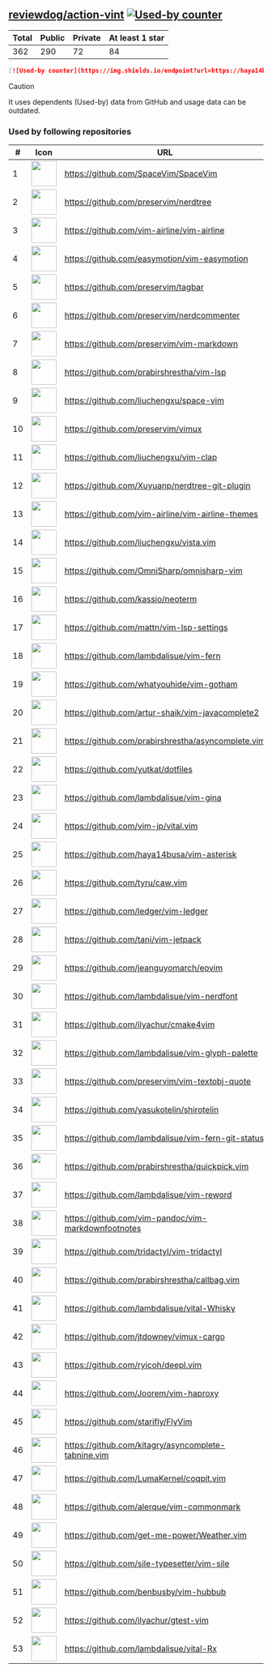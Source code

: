 





## [reviewdog/action-vint](https://github.com/reviewdog/action-vint) [![Used-by counter](https://img.shields.io/endpoint?url=https://haya14busa.github.io/github-used-by/data/reviewdog/action-vint/shieldsio.json)](https://github.com/haya14busa/github-used-by/tree/main/repo/reviewdog/action-vint)

| Total | Public | Private | At least 1 star
| ----- | ------ | ------- | ---------------
| 362 | 290 | 72 | 84 |

```md
[![Used-by counter](https://img.shields.io/endpoint?url=https://haya14busa.github.io/github-used-by/data/reviewdog/action-vint/shieldsio.json)](https://github.com/haya14busa/github-used-by/tree/main/repo/reviewdog/action-vint)
```

> [!CAUTION]
> It uses dependents (Used-by) data from GitHub and usage data can be outdated.

### Used by following repositories

| # | Icon | URL | Stars |
| -- | -- | -- | -- | 
|1|<img src="https://github.com/SpaceVim.png" width=50 height=50>|https://github.com/SpaceVim/SpaceVim|20297|
|2|<img src="https://github.com/preservim.png" width=50 height=50>|https://github.com/preservim/nerdtree|19631|
|3|<img src="https://github.com/vim-airline.png" width=50 height=50>|https://github.com/vim-airline/vim-airline|17791|
|4|<img src="https://github.com/easymotion.png" width=50 height=50>|https://github.com/easymotion/vim-easymotion|7497|
|5|<img src="https://github.com/preservim.png" width=50 height=50>|https://github.com/preservim/tagbar|6131|
|6|<img src="https://github.com/preservim.png" width=50 height=50>|https://github.com/preservim/nerdcommenter|4992|
|7|<img src="https://github.com/preservim.png" width=50 height=50>|https://github.com/preservim/vim-markdown|4686|
|8|<img src="https://github.com/prabirshrestha.png" width=50 height=50>|https://github.com/prabirshrestha/vim-lsp|3133|
|9|<img src="https://github.com/liuchengxu.png" width=50 height=50>|https://github.com/liuchengxu/space-vim|2856|
|10|<img src="https://github.com/preservim.png" width=50 height=50>|https://github.com/preservim/vimux|2213|
|11|<img src="https://github.com/liuchengxu.png" width=50 height=50>|https://github.com/liuchengxu/vim-clap|2112|
|12|<img src="https://github.com/Xuyuanp.png" width=50 height=50>|https://github.com/Xuyuanp/nerdtree-git-plugin|2080|
|13|<img src="https://github.com/vim-airline.png" width=50 height=50>|https://github.com/vim-airline/vim-airline-themes|2049|
|14|<img src="https://github.com/liuchengxu.png" width=50 height=50>|https://github.com/liuchengxu/vista.vim|1894|
|15|<img src="https://github.com/OmniSharp.png" width=50 height=50>|https://github.com/OmniSharp/omnisharp-vim|1712|
|16|<img src="https://github.com/kassio.png" width=50 height=50>|https://github.com/kassio/neoterm|1315|
|17|<img src="https://github.com/mattn.png" width=50 height=50>|https://github.com/mattn/vim-lsp-settings|1301|
|18|<img src="https://github.com/lambdalisue.png" width=50 height=50>|https://github.com/lambdalisue/vim-fern|1285|
|19|<img src="https://github.com/whatyouhide.png" width=50 height=50>|https://github.com/whatyouhide/vim-gotham|1249|
|20|<img src="https://github.com/artur-shaik.png" width=50 height=50>|https://github.com/artur-shaik/vim-javacomplete2|973|
|21|<img src="https://github.com/prabirshrestha.png" width=50 height=50>|https://github.com/prabirshrestha/asyncomplete.vim|927|
|22|<img src="https://github.com/yutkat.png" width=50 height=50>|https://github.com/yutkat/dotfiles|772|
|23|<img src="https://github.com/lambdalisue.png" width=50 height=50>|https://github.com/lambdalisue/vim-gina|688|
|24|<img src="https://github.com/vim-jp.png" width=50 height=50>|https://github.com/vim-jp/vital.vim|574|
|25|<img src="https://github.com/haya14busa.png" width=50 height=50>|https://github.com/haya14busa/vim-asterisk|384|
|26|<img src="https://github.com/tyru.png" width=50 height=50>|https://github.com/tyru/caw.vim|378|
|27|<img src="https://github.com/ledger.png" width=50 height=50>|https://github.com/ledger/vim-ledger|375|
|28|<img src="https://github.com/tani.png" width=50 height=50>|https://github.com/tani/vim-jetpack|323|
|29|<img src="https://github.com/jeanguyomarch.png" width=50 height=50>|https://github.com/jeanguyomarch/eovim|193|
|30|<img src="https://github.com/lambdalisue.png" width=50 height=50>|https://github.com/lambdalisue/vim-nerdfont|144|
|31|<img src="https://github.com/ilyachur.png" width=50 height=50>|https://github.com/ilyachur/cmake4vim|129|
|32|<img src="https://github.com/lambdalisue.png" width=50 height=50>|https://github.com/lambdalisue/vim-glyph-palette|126|
|33|<img src="https://github.com/preservim.png" width=50 height=50>|https://github.com/preservim/vim-textobj-quote|123|
|34|<img src="https://github.com/yasukotelin.png" width=50 height=50>|https://github.com/yasukotelin/shirotelin|91|
|35|<img src="https://github.com/lambdalisue.png" width=50 height=50>|https://github.com/lambdalisue/vim-fern-git-status|88|
|36|<img src="https://github.com/prabirshrestha.png" width=50 height=50>|https://github.com/prabirshrestha/quickpick.vim|79|
|37|<img src="https://github.com/lambdalisue.png" width=50 height=50>|https://github.com/lambdalisue/vim-reword|44|
|38|<img src="https://github.com/vim-pandoc.png" width=50 height=50>|https://github.com/vim-pandoc/vim-markdownfootnotes|35|
|39|<img src="https://github.com/tridactyl.png" width=50 height=50>|https://github.com/tridactyl/vim-tridactyl|32|
|40|<img src="https://github.com/prabirshrestha.png" width=50 height=50>|https://github.com/prabirshrestha/callbag.vim|29|
|41|<img src="https://github.com/lambdalisue.png" width=50 height=50>|https://github.com/lambdalisue/vital-Whisky|27|
|42|<img src="https://github.com/jtdowney.png" width=50 height=50>|https://github.com/jtdowney/vimux-cargo|24|
|43|<img src="https://github.com/ryicoh.png" width=50 height=50>|https://github.com/ryicoh/deepl.vim|23|
|44|<img src="https://github.com/Joorem.png" width=50 height=50>|https://github.com/Joorem/vim-haproxy|20|
|45|<img src="https://github.com/starifly.png" width=50 height=50>|https://github.com/starifly/FlyVim|19|
|46|<img src="https://github.com/kitagry.png" width=50 height=50>|https://github.com/kitagry/asyncomplete-tabnine.vim|13|
|47|<img src="https://github.com/LumaKernel.png" width=50 height=50>|https://github.com/LumaKernel/coqpit.vim|10|
|48|<img src="https://github.com/alerque.png" width=50 height=50>|https://github.com/alerque/vim-commonmark|9|
|49|<img src="https://github.com/get-me-power.png" width=50 height=50>|https://github.com/get-me-power/Weather.vim|8|
|50|<img src="https://github.com/sile-typesetter.png" width=50 height=50>|https://github.com/sile-typesetter/vim-sile|8|
|51|<img src="https://github.com/benbusby.png" width=50 height=50>|https://github.com/benbusby/vim-hubbub|6|
|52|<img src="https://github.com/ilyachur.png" width=50 height=50>|https://github.com/ilyachur/gtest-vim|5|
|53|<img src="https://github.com/lambdalisue.png" width=50 height=50>|https://github.com/lambdalisue/vital-Rx|5|

